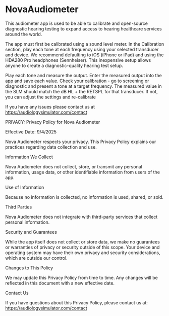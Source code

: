# NovaAudiometer
This audiometer app is used to be able to calibrate and open-source diagnostic hearing testing to expand access to hearing healthcare services around the world. 

The app must first be calibrated using a sound level meter. In the Calibration section, play each tone at each frequency using your selected transducer and device. We recommend defaulting to iOS (iPhone or iPad) and using the HDA280 Pro headphones (Sennheiser). This inexpensive setup allows anyone to create a diagnostic-quality hearing test setup.

Play each tone and measure the output. Enter the measured output into the app and save each value. 
Check your calibration - go to screening or diagnostic and present a tone at a target frequency. The measured value in the SLM should match the dB HL + the RETSPL for that transducer. If not, you can adjust the settings and re-calibrate

If you have any issues please contact us at https://audiologysimulator.com/contact

PRIVACY:
Privacy Policy for Nova Audiometer

Effective Date: 9/4/2025

Nova Audiometer respects your privacy. This Privacy Policy explains our practices regarding data collection and use.

Information We Collect

Nova Audiometer does not collect, store, or transmit any personal information, usage data, or other identifiable information from users of the app.

Use of Information

Because no information is collected, no information is used, shared, or sold.

Third Parties

Nova Audiometer does not integrate with third-party services that collect personal information.

Security and Guarantees

While the app itself does not collect or store data, we make no guarantees or warranties of privacy or security outside of this scope. Your device and operating system may have their own privacy and security considerations, which are outside our control.

Changes to This Policy

We may update this Privacy Policy from time to time. Any changes will be reflected in this document with a new effective date.

Contact Us

If you have questions about this Privacy Policy, please contact us at:
https://audiologysimulator.com/contact

